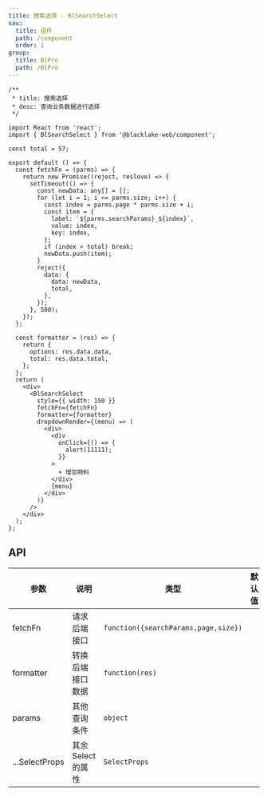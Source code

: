 ```yaml
---
title: 搜索选择 - BlSearchSelect
nav:
  title: 组件
  path: /component
  order: 1
group:
  title: BlPro
  path: /BlPro
---
```


```tsx
/**
 * title: 搜索选择
 * desc: 查询业务数据进行选择
 */

import React from 'react';
import { BlSearchSelect } from '@blacklake-web/component';

const total = 57;

export default () => {
  const fetchFn = (parms) => {
    return new Promise((reject, reslove) => {
      setTimeout(() => {
        const newData: any[] = [];
        for (let i = 1; i <= parms.size; i++) {
          const index = parms.page * parms.size + i;
          const item = {
            label: `${parms.searchParams}_${index}`,
            value: index,
            key: index,
          };
          if (index > total) break;
          newData.push(item);
        }
        reject({
          data: {
            data: newData,
            total,
          },
        });
      }, 500);
    });
  };

  const formatter = (res) => {
    return {
      options: res.data.data,
      total: res.data.total,
    };
  };
  return (
    <div>
      <BlSearchSelect
        style={{ width: 150 }}
        fetchFn={fetchFn}
        formatter={formatter}
        dropdownRender={(menu) => (
          <div>
            <div
              onClick={() => {
                alert(11111);
              }}
            >
              + 增加物料
            </div>
            {menu}
          </div>
        )}
      />
    </div>
  );
};
```

## API

| 参数           | 说明               | 类型                                 | 默认值 |
| -------------- | ------------------ | ------------------------------------ | ------ |
| fetchFn        | 请求后端接口       | `function({searchParams,page,size})` |        |
| formatter      | 转换后端接口数据   | `function(res)`                      |        |
| params         | 其他查询条件       | `object`                             |        |
| ...SelectProps | 其余 Select 的属性 | `SelectProps`                        |        |
